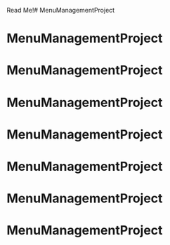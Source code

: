 Read Me!# MenuManagementProject
# MenuManagementProject
# MenuManagementProject
# MenuManagementProject
# MenuManagementProject
# MenuManagementProject
# MenuManagementProject
# MenuManagementProject
